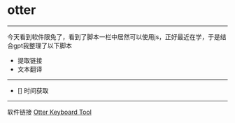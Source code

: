 # otter
---
今天看到软件限免了，看到了脚本一栏中居然可以使用js，正好最近在学，于是结合gpt我整理了以下脚本
* 提取链接
* 文本翻译
---
- [] 时间获取


----
软件链接
[Otter Keyboard Tool](https://appraven.net/app/69393803)
